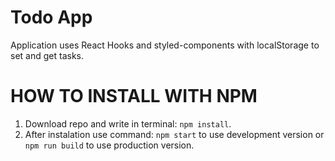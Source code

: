 # Todo App
Application uses React Hooks and styled-components with localStorage to set and get tasks.

# HOW TO INSTALL WITH NPM
1. Download repo and write in terminal: `npm install`.
2. After instalation use command: `npm start` to use development version or `npm run build` to use production version.
